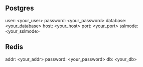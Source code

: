 ## Postgres
user:     <your_user>
password: <your_password>
database: <your_database>
host:     <your_host>
port:     <your_port>
sslmode:  <your_sslmode>

## Redis
addr:     <your_addr>
password: <your_password>
db:       <your_db>